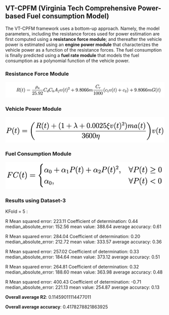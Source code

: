## VT-CPFM (Virginia Tech Comprehensive Power-based Fuel consumption Model)

The VT-CPFM framework uses a bottom-up approach. Namely, the model parameters, including the resistance forces used for power estimation are first computed using
a **resistance force module**; and thereafter the vehicle power is estimated using an **engine power module** that characterizes the vehicle power as a function of the resistance forces. The fuel consumption is finally predicted using a **fuel rate module** that models the fuel consumption as a polynomial function of the vehicle power.

### Resistance Force Module
![image](../images/RFM.jpg)

### Vehicle Power Module
![image](../images/VPM.jpg)

### Fuel Consumption Module
![image](../images/FCM.jpg)

### Results using Dataset-3

KFold = 5 :

R Mean squared error: 223.11
Coefficient of determination: 0.44
median_absolute_error: 152.56
mean value: 388.64
average accuracy: 0.61

R Mean squared error: 284.04
Coefficient of determination: 0.20
median_absolute_error: 212.72
mean value: 333.57
average accuracy: 0.36

R Mean squared error: 257.02
Coefficient of determination: 0.33
median_absolute_error: 184.64
mean value: 373.12
average accuracy: 0.51

R Mean squared error: 264.81
Coefficient of determination: 0.32
median_absolute_error: 188.60
mean value: 363.98
average accuracy: 0.48

R Mean squared error: 400.43
Coefficient of determination: -0.71
median_absolute_error: 221.13
mean value: 254.87
average accuracy: 0.13

**Overall average R2**: 0.11459011114477011

**Overall average accuracy**: 0.4178278821863925
